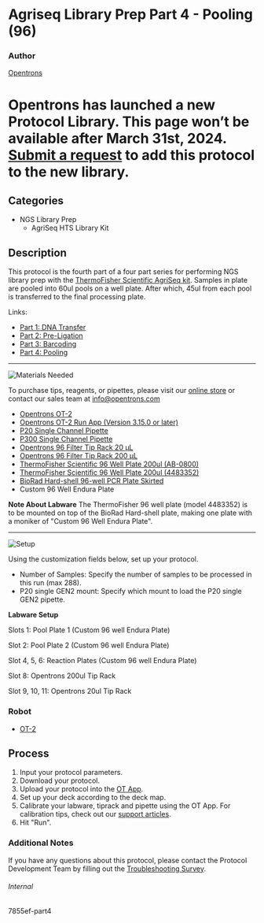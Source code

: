 # Agriseq Library Prep Part 4 - Pooling (96)

### Author
[Opentrons](https://opentrons.com/)


# Opentrons has launched a new Protocol Library. This page won’t be available after March 31st, 2024. [Submit a request](https://docs.google.com/forms/d/e/1FAIpQLSdYYp9QCKow4nn0KlCVsMS3HX0eJ0N9O7-erajKvcpT0lWbSg/viewform) to add this protocol to the new library.

## Categories
* NGS Library Prep
	* AgriSeq HTS Library Kit

## Description
This protocol is the fourth part of a four part series for performing NGS library prep with the [ThermoFisher Scientific AgriSeq kit](https://www.thermofisher.com/order/catalog/product/A34144#/A34144). Samples in plate are pooled into 60ul pools on a well plate. After which, 45ul from each pool is transferred to the final processing plate.

Links:
* [Part 1: DNA Transfer](http://protocols.opentrons.com/protocol/7855ef-plate)
* [Part 2: Pre-Ligation](http://protocols.opentrons.com/protocol/7855ef-plate-part2)
* [Part 3: Barcoding](http://protocols.opentrons.com/protocol/7855ef-plate-part3)
* [Part 4: Pooling](http://protocols.opentrons.com/protocol/7855ef-plate-part4)

---
![Materials Needed](https://s3.amazonaws.com/opentrons-protocol-library-website/custom-README-images/001-General+Headings/materials.png)

To purchase tips, reagents, or pipettes, please visit our [online store](https://shop.opentrons.com/) or contact our sales team at [info@opentrons.com](mailto:info@opentrons.com)

* [Opentrons OT-2](https://shop.opentrons.com/collections/ot-2-robot/products/ot-2)
* [Opentrons OT-2 Run App (Version 3.15.0 or later)](https://opentrons.com/ot-app/)
* [P20 Single Channel Pipette](https://shop.opentrons.com/collections/ot-2-robot/products/single-channel-electronic-pipette)
* [P300 Single Channel Pipette](https://shop.opentrons.com/collections/ot-2-robot/products/single-channel-electronic-pipette)
* [Opentrons 96 Filter Tip Rack 20 µL](https://labware.opentrons.com/opentrons_96_filtertiprack_20ul?category=tipRack)
* [Opentrons 96 Filter Tip Rack 200 µL](https://labware.opentrons.com/opentrons_96_filtertiprack_200ul?category=tipRack)
* [ThermoFisher Scientific 96 Well Plate 200ul (AB-0800)](https://www.thermofisher.com/document-connect/document-connect.html?url=https%3A%2F%2Fassets.thermofisher.com%2FTFS-Assets%2FLSG%2Fmanuals%2FMAN0014518_96well_pcr_plate_skirted_low_profile_qr.pdf&title=VGVjaG5pY2FsIERyYXdpbmcgLSBQQ1IgUGxhdGUsIDk2LXdlbGwsIExvdyBQcm9maWxlLCBTa2lydGVk)
* [ThermoFisher Scientific 96 Well Plate 200ul (4483352)](https://www.thermofisher.com/document-connect/document-connect.html?url=https%3A%2F%2Fassets.thermofisher.com%2FTFS-Assets%2FLSG%2Fbrochures%2FEnduraPlate_96Well.pdf&title=RW5naW5lZXJpbmcgRGlhZ3JhbTogTWljcm9BbXAmcmVnOyBFbmR1cmFQbGF0ZSZ0cmFkZTsgT3B0aWNhbCA5Ni13ZWxsIFJlYWN0aW9uIFBsYXRl)
* [BioRad Hard-shell 96-well PCR Plate Skirted](https://www.bio-rad.com/en-us/sku/hsp9631-hard-shell-96-well-pcr-plates-low-profile-thin-wall-skirted-blue-clear?ID=hsp9631)
* Custom 96 Well Endura Plate

**Note About Labware**
The ThermoFisher 96 well plate (model 4483352) is to be mounted on top of the BioRad Hard-shell plate, making one plate with a moniker of "Custom 96 Well Endura Plate".

---
![Setup](https://s3.amazonaws.com/opentrons-protocol-library-website/custom-README-images/001-General+Headings/Setup.png)

Using the customization fields below, set up your protocol.
* Number of Samples: Specify the number of samples to be processed in this run (max 288).
* P20 single GEN2 mount: Specify which mount to load the P20 single GEN2 pipette.


**Labware Setup**

Slots 1: Pool Plate 1 (Custom 96 well Endura Plate)

Slot 2: Pool Plate 2 (Custom 96 well Endura Plate)

Slot 4, 5, 6: Reaction Plates (Custom 96 well Endura Plate)

Slot 8: Opentrons 200ul Tip Rack

Slot 9, 10, 11: Opentrons 20ul Tip Rack

### Robot
* [OT-2](https://opentrons.com/ot-2)

## Process

1. Input your protocol parameters.
2. Download your protocol.
3. Upload your protocol into the [OT App](https://opentrons.com/ot-app).
4. Set up your deck according to the deck map.
5. Calibrate your labware, tiprack and pipette using the OT App. For calibration tips, check out our [support articles](https://support.opentrons.com/en/collections/1559720-guide-for-getting-started-with-the-ot-2).
6. Hit "Run".

### Additional Notes
If you have any questions about this protocol, please contact the Protocol Development Team by filling out the [Troubleshooting Survey](https://protocol-troubleshooting.paperform.co/).

###### Internal
7855ef-part4

